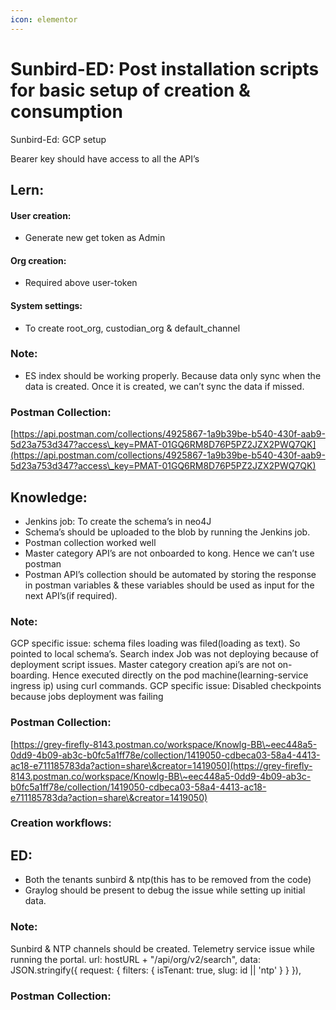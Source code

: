 ```yaml
---
icon: elementor
---
```


# Sunbird-ED: Post installation scripts for basic setup of creation & consumption

Sunbird-Ed: GCP setup

Bearer key should have access to all the API’s

## Lern: <a href="#sunbird-ed-postinstallationscriptsforbasicsetupofcreation-and-consumption-lern" id="sunbird-ed-postinstallationscriptsforbasicsetupofcreation-and-consumption-lern"></a>

#### User creation: <a href="#sunbird-ed-postinstallationscriptsforbasicsetupofcreation-and-consumption-usercreation" id="sunbird-ed-postinstallationscriptsforbasicsetupofcreation-and-consumption-usercreation"></a>

* Generate new get token as Admin

#### Org creation: <a href="#sunbird-ed-postinstallationscriptsforbasicsetupofcreation-and-consumption-orgcreation" id="sunbird-ed-postinstallationscriptsforbasicsetupofcreation-and-consumption-orgcreation"></a>

* Required above user-token

#### System settings: <a href="#sunbird-ed-postinstallationscriptsforbasicsetupofcreation-and-consumption-systemsettings" id="sunbird-ed-postinstallationscriptsforbasicsetupofcreation-and-consumption-systemsettings"></a>

* To create root\_org, custodian\_org & default\_channel

### Note: <a href="#sunbird-ed-postinstallationscriptsforbasicsetupofcreation-and-consumption-note" id="sunbird-ed-postinstallationscriptsforbasicsetupofcreation-and-consumption-note"></a>

* ES index should be working properly. Because data only sync when the data is created. Once it is created, we can’t sync the data if missed.

### Postman Collection: <a href="#sunbird-ed-postinstallationscriptsforbasicsetupofcreation-and-consumption-postmancollection" id="sunbird-ed-postinstallationscriptsforbasicsetupofcreation-and-consumption-postmancollection"></a>

[https://api.postman.com/collections/4925867-1a9b39be-b540-430f-aab9-5d23a753d347?access\_key=PMAT-01GQ6RM8D76P5PZ2JZX2PWQ7QK](https://api.postman.com/collections/4925867-1a9b39be-b540-430f-aab9-5d23a753d347?access\_key=PMAT-01GQ6RM8D76P5PZ2JZX2PWQ7QK)

## Knowledge: <a href="#sunbird-ed-postinstallationscriptsforbasicsetupofcreation-and-consumption-knowledge" id="sunbird-ed-postinstallationscriptsforbasicsetupofcreation-and-consumption-knowledge"></a>

* Jenkins job: To create the schema’s in neo4J
* Schema’s should be uploaded to the blob by running the Jenkins job.
* Postman collection worked well
* Master category API’s are not onboarded to kong. Hence we can’t use postman
* Postman API’s collection should be automated by storing the response in postman variables & these variables should be used as input for the next API’s(if required).

### Note: <a href="#sunbird-ed-postinstallationscriptsforbasicsetupofcreation-and-consumption-note-.1" id="sunbird-ed-postinstallationscriptsforbasicsetupofcreation-and-consumption-note-.1"></a>

GCP specific issue: schema files loading was filed(loading as text). So pointed to local schema’s. Search index Job was not deploying because of deployment script issues. Master category creation api’s are not on-boarding. Hence executed directly on the pod machine(learning-service ingress ip) using curl commands. GCP specific issue: Disabled checkpoints because jobs deployment was failing

### Postman Collection: <a href="#sunbird-ed-postinstallationscriptsforbasicsetupofcreation-and-consumption-postmancollection-.1" id="sunbird-ed-postinstallationscriptsforbasicsetupofcreation-and-consumption-postmancollection-.1"></a>

[https://grey-firefly-8143.postman.co/workspace/Knowlg-BB\~eec448a5-0dd9-4b09-ab3c-b0fc5a1ff78e/collection/1419050-cdbeca03-58a4-4413-ac18-e711185783da?action=share\&creator=1419050](https://grey-firefly-8143.postman.co/workspace/Knowlg-BB\~eec448a5-0dd9-4b09-ab3c-b0fc5a1ff78e/collection/1419050-cdbeca03-58a4-4413-ac18-e711185783da?action=share\&creator=1419050)

### Creation workflows: <a href="#sunbird-ed-postinstallationscriptsforbasicsetupofcreation-and-consumption-creationworkflows" id="sunbird-ed-postinstallationscriptsforbasicsetupofcreation-and-consumption-creationworkflows"></a>

## ED: <a href="#sunbird-ed-postinstallationscriptsforbasicsetupofcreation-and-consumption-ed" id="sunbird-ed-postinstallationscriptsforbasicsetupofcreation-and-consumption-ed"></a>

* Both the tenants sunbird & ntp(this has to be removed from the code)
* Graylog should be present to debug the issue while setting up initial data.

### Note: <a href="#sunbird-ed-postinstallationscriptsforbasicsetupofcreation-and-consumption-note-.2" id="sunbird-ed-postinstallationscriptsforbasicsetupofcreation-and-consumption-note-.2"></a>

Sunbird & NTP channels should be created. Telemetry service issue while running the portal. url: hostURL + "/api/org/v2/search", data: JSON.stringify({ request: { filters: { isTenant: true, slug: id || 'ntp' } } }),

### Postman Collection: <a href="#sunbird-ed-postinstallationscriptsforbasicsetupofcreation-and-consumption-postmancollection-.2" id="sunbird-ed-postinstallationscriptsforbasicsetupofcreation-and-consumption-postmancollection-.2"></a>
